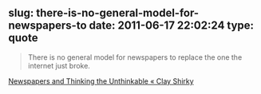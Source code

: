 slug: there-is-no-general-model-for-newspapers-to
date: 2011-06-17 22:02:24
type: quote
---

> There is no general model for newspapers to replace the one the internet just broke.

[Newspapers and Thinking the Unthinkable « Clay Shirky](http://www.shirky.com/weblog/2009/03/newspapers-and-thinking-the-unthinkable/)
